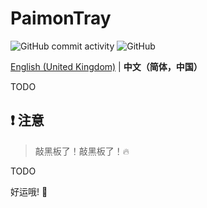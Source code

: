 # PaimonTray

![GitHub commit activity](https://img.shields.io/github/commit-activity/m/ArvinZJC/PaimonTray)
![GitHub](https://img.shields.io/github/license/ArvinZJC/PaimonTray)

[English (United Kingdom)](./README.md) | **中文（简体，中国）**

TODO

## ❗ 注意

> 敲黑板了！敲黑板了！🔥

TODO

好运哦! 💖

